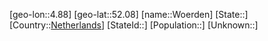 ﻿---
location: [52.08,4.88]
type: City
tags:
- geo/City


SpocWebEntityId: 35672
isDeleted: false
confidential: public

---
[geo-lon::4.88]
[geo-lat::52.08]
[name::Woerden]
[State::]
[Country::[Netherlands](geo/Continent/Europe/Netherlands.md)]
[StateId::]
[Population::]
[Unknown::]

